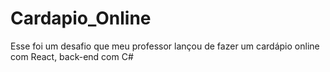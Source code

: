# Cardapio_Online
Esse foi um desafio que meu professor lançou de fazer um cardápio online com React, back-end com C# 
